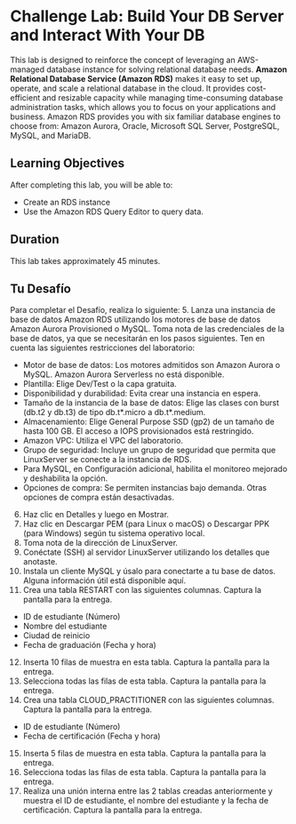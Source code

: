 # Challenge Lab: Build Your DB Server and Interact With Your DB

This lab is designed to reinforce the concept of leveraging an AWS-managed database instance for solving relational database needs. **Amazon Relational Database Service (Amazon RDS)** makes it easy to set up, operate, and scale a relational database in the cloud. It provides cost-efficient and resizable capacity while managing time-consuming database administration tasks, which allows you to focus on your applications and business. Amazon RDS provides you with six familiar database engines to choose from: Amazon Aurora, Oracle, Microsoft SQL Server, PostgreSQL, MySQL, and MariaDB.

## Learning Objectives

After completing this lab, you will be able to:
- Create an RDS instance
- Use the Amazon RDS Query Editor to query data.

## Duration

This lab takes approximately 45 minutes.


## Tu Desafío
Para completar el Desafío, realiza lo siguiente:
5. Lanza una instancia de base de datos Amazon RDS utilizando los motores de base de datos Amazon Aurora Provisioned o MySQL. Toma nota de las credenciales de la base de datos, ya que se necesitarán en los pasos siguientes. Ten en cuenta las siguientes restricciones del laboratorio:
- Motor de base de datos: Los motores admitidos son Amazon Aurora o MySQL. Amazon Aurora Serverless no está disponible.
- Plantilla: Elige Dev/Test o la capa gratuita.
- Disponibilidad y durabilidad: Evita crear una instancia en espera.
- Tamaño de la instancia de la base de datos: Elige las clases con burst (db.t2 y db.t3) de tipo db.t*.micro a db.t*.medium.
- Almacenamiento: Elige General Purpose SSD (gp2) de un tamaño de hasta 100 GB. El acceso a IOPS provisionados está restringido.
- Amazon VPC: Utiliza el VPC del laboratorio.
- Grupo de seguridad: Incluye un grupo de seguridad que permita que LinuxServer se conecte a la instancia de RDS.
- Para MySQL, en Configuración adicional, habilita el monitoreo mejorado y deshabilita la opción.
- Opciones de compra: Se permiten instancias bajo demanda. Otras opciones de compra están desactivadas.

6. Haz clic en Detalles y luego en Mostrar.
7. Haz clic en Descargar PEM (para Linux o macOS) o Descargar PPK (para Windows) según tu sistema operativo local.
8. Toma nota de la dirección de LinuxServer.
9. Conéctate (SSH) al servidor LinuxServer utilizando los detalles que anotaste.
10. Instala un cliente MySQL y úsalo para conectarte a tu base de datos. Alguna información útil está disponible aquí.
11. Crea una tabla RESTART con las siguientes columnas. Captura la pantalla para la entrega.
- ID de estudiante (Número)
- Nombre del estudiante
- Ciudad de reinicio
- Fecha de graduación (Fecha y hora)
  
12. Inserta 10 filas de muestra en esta tabla. Captura la pantalla para la entrega.
13. Selecciona todas las filas de esta tabla. Captura la pantalla para la entrega.
14. Crea una tabla CLOUD_PRACTITIONER con las siguientes columnas. Captura la pantalla para la entrega.
- ID de estudiante (Número)
- Fecha de certificación (Fecha y hora)
  
15. Inserta 5 filas de muestra en esta tabla. Captura la pantalla para la entrega.
16. Selecciona todas las filas de esta tabla. Captura la pantalla para la entrega.
17. Realiza una unión interna entre las 2 tablas creadas anteriormente y muestra el ID de estudiante, el nombre del estudiante y la fecha de certificación. Captura la pantalla para la entrega.
